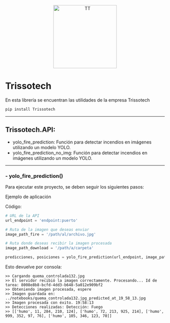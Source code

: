
<p align="center">
  <img src="https://trissotech.s3.sa-east-1.amazonaws.com/TT-icon.png" alt="TT" style="width: 200px; height: auto;">
</p>

# Trissotech

En esta librería se encuentran las utilidades de la empresa Trissotech

```bash
pip install Trissotech
```

---

## Trissotech.API:
- yolo_fire_prediction: Función para detectar incendios en imágenes utilizando un modelo YOLO.
- yolo_fire_prediction_no_img: Función para detectar incendios en imágenes utilizando un modelo YOLO.

---

### - yolo_fire_prediction()
Para ejecutar este proyecto, se deben seguir los siguientes pasos:



Ejemplo de aplicación

Código:
```python
# URL de la API
url_endpoint = 'endpoint:puerto'

# Ruta de la imagen que deseas enviar
image_path_fire = '/path/al/archivo.jpg'

# Ruta donde deseas recibir la imagen procesada
image_path_download = '/path/a/carpeta'

predicciones, posiciones = yolo_fire_prediction(url_endpoint, image_path_fire, image_path_download, save_img = True, verbose=True)
```

Esto devuelve por consola:

    >> Cargando quema_controlada132.jpg
    >> El servidor recibió la imagen correctamente. Procesando... Id de tarea: 8008e8b8-bcfd-4dd3-b648-5a012e909bf2
    >> Obteniendo imagen procesada, espere
    >> Imagen guardada en: ../notebooks/quema_controlada132.jpg_predicted_at_19_58_13.jpg
    >> Imagen procesada con éxito. 19:58:13
    >> Detecciones realizadas: Detección: Fuego
    >> [['humo', 11, 284, 210, 124], ['humo', 72, 213, 925, 214], ['humo', 999, 352, 97, 76], ['humo', 105, 346, 123, 70]]
